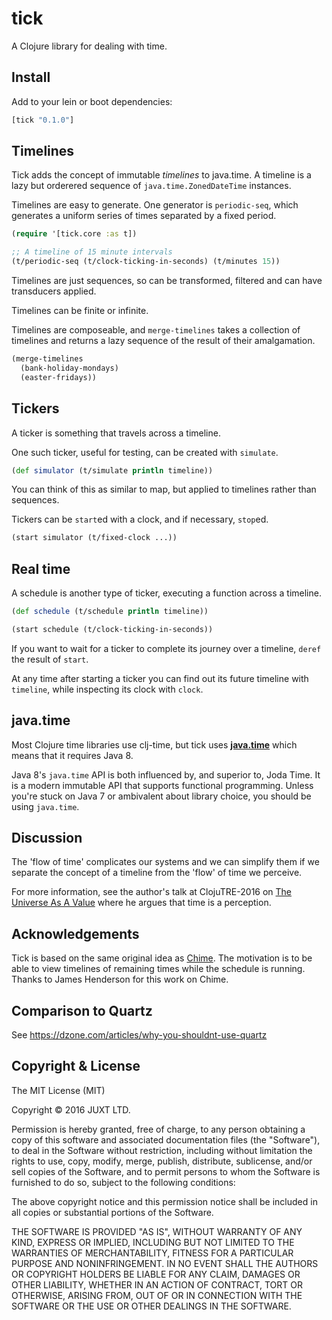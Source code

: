 # tick

A Clojure library for dealing with time.

## Install

Add to your lein or boot dependencies:

```clojure
[tick "0.1.0"]
```

## Timelines

Tick adds the concept of immutable *timelines* to java.time. A
timeline is a lazy but orderered sequence of `java.time.ZonedDateTime`
instances.

Timelines are easy to generate. One generator is `periodic-seq`, which
generates a uniform series of times separated by a fixed period.

```clojure
(require '[tick.core :as t])

;; A timeline of 15 minute intervals
(t/periodic-seq (t/clock-ticking-in-seconds) (t/minutes 15))
```

Timelines are just sequences, so can be transformed, filtered and can
have transducers applied.

Timelines can be finite or infinite.

Timelines are composeable, and `merge-timelines` takes a collection of
timelines and returns a lazy sequence of the result of their
amalgamation.

```clojure
(merge-timelines
  (bank-holiday-mondays)
  (easter-fridays))
```

## Tickers

A ticker is something that travels across a timeline.

One such ticker, useful for testing, can be created with `simulate`.

```clojure
(def simulator (t/simulate println timeline))
```

You can think of this as similar to map, but applied to timelines
rather than sequences.

Tickers can be `start`ed with a clock, and if necessary, `stop`ed.

```clojure
(start simulator (t/fixed-clock ...))
```

## Real time

A schedule is another type of ticker, executing a function across a
timeline.

```clojure
(def schedule (t/schedule println timeline))

(start schedule (t/clock-ticking-in-seconds))
```

If you want to wait for a ticker to complete its journey over a
timeline, `deref` the result of `start`.

At any time after starting a ticker you can find out its future
timeline with `timeline`, while inspecting its clock with `clock`.

## java.time

Most Clojure time libraries use clj-time, but tick uses
[**java.time**](http://www.oracle.com/technetwork/articles/java/jf14-date-time-2125367.html)
which means that it requires Java 8.

Java 8's `java.time` API is both influenced by, and superior to, Joda
Time. It is a modern immutable API that supports functional
programming. Unless you're stuck on Java 7 or ambivalent about library
choice, you should be using `java.time`.

## Discussion

The 'flow of time' complicates our systems and we can simplify them if
we separate the concept of a timeline from the 'flow' of time we
perceive.

For more information, see the author's talk at ClojuTRE-2016 on [The
Universe As A Value](https://www.youtube.com/watch?v=odPAkEO2uPQ)
where he argues that time is a perception.

## Acknowledgements

Tick is based on the same original idea as
[Chime](https://github.com/jarohen/chime). The motivation is to be
able to view timelines of remaining times while the schedule is
running. Thanks to James Henderson for this work on Chime.

## Comparison to Quartz

See https://dzone.com/articles/why-you-shouldnt-use-quartz

## Copyright & License

The MIT License (MIT)

Copyright © 2016 JUXT LTD.

Permission is hereby granted, free of charge, to any person obtaining a copy of this software and associated documentation files (the "Software"), to deal in the Software without restriction, including without limitation the rights to use, copy, modify, merge, publish, distribute, sublicense, and/or sell copies of the Software, and to permit persons to whom the Software is furnished to do so, subject to the following conditions:

The above copyright notice and this permission notice shall be included in all copies or substantial portions of the Software.

THE SOFTWARE IS PROVIDED "AS IS", WITHOUT WARRANTY OF ANY KIND, EXPRESS OR IMPLIED, INCLUDING BUT NOT LIMITED TO THE WARRANTIES OF MERCHANTABILITY, FITNESS FOR A PARTICULAR PURPOSE AND NONINFRINGEMENT. IN NO EVENT SHALL THE AUTHORS OR COPYRIGHT HOLDERS BE LIABLE FOR ANY CLAIM, DAMAGES OR OTHER LIABILITY, WHETHER IN AN ACTION OF CONTRACT, TORT OR OTHERWISE, ARISING FROM, OUT OF OR IN CONNECTION WITH THE SOFTWARE OR THE USE OR OTHER DEALINGS IN THE SOFTWARE.
